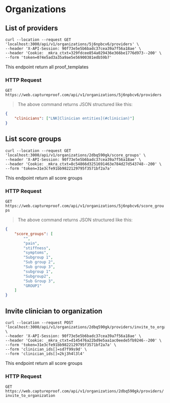 # Organizations


## List of providers

```shell
curl --location --request GET 'localhost:3000/api/v1/organizations/5j6npbcv6/providers' \
--header 'X-API-Session: 90f73e5e5b6badc37cea39a7f56a18ae' \
--header 'Cookie: _mkra_ctxt=329fdcee854a029436e366be1776d973--200' \
--form 'token=074e5ad3a35a9ae5e56900381edb59b7'
```

This endpoint return all proof_templates

### HTTP Request

`GET https://web.captureproof.com/api/v1/organizations/5j6npbcv6/providers`


> The above command returns JSON structured like this:

```json
{
    "clinicians": ["LNK[Clinician entities](#clinician)"]
}
```

## List score groups

```shell
curl --location --request GET 'localhost:3000/api/v1/organizations/2dbq590gk/score_groups' \
--header 'X-API-Session: 90f73e5e5b6badc37cea39a7f56a18ae' \
--header 'Cookie: _mkra_ctxt=8c54866d3251691463e784d27d543748--200' \
--form 'token=31e3cfe91bb9822129795f3571bf2a7a'
```

This endpoint return all score groups

### HTTP Request

`GET https://web.captureproof.com/api/v1/organizations/5j6npbcv6/score_groups`


> The above command returns JSON structured like this:

```json
{
    "score_groups": [
        "",
        "pain",
        "stiffness",
        "symptoms",
        "Subgroup 1",
        "Sub group 2",
        "Sub group 3",
        "subgroup 1",
        "Subgroup2",
        "Sub Group 3",
        "GROUP1"
    ]
}
```


## Invite clinician to organization


```shell
curl --location --request POST 'localhost:3000/api/v1/organizations/2dbq590gk/providers/invite_to_organization' \
--header 'X-API-Session: 90f73e5e5b6badc37cea39a7f56a18ae' \
--header 'Cookie: _mkra_ctxt=d145476a22bd9e5aa1ac0eede5fb9246--200' \
--form 'token=31e3cfe91bb9822129795f3571bf2a7a' \
--form 'clinician_ids[]=sd7f99s9d' \
--form 'clinician_ids[]=2kj3h4l3l4'
```

This endpoint return all score groups

### HTTP Request

`GET https://web.captureproof.com/api/v1/organizations/2dbq590gk/providers/invite_to_organization`
